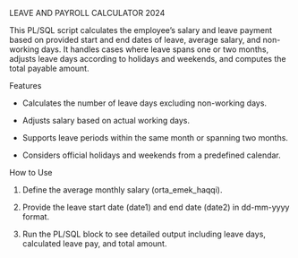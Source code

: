 
LEAVE AND PAYROLL CALCULATOR 2024

This PL/SQL script calculates the employee’s salary and leave payment based on provided start and end dates of leave, average salary, and non-working days. It handles cases where leave spans one or two months, adjusts leave days according to holidays and weekends, and computes the total payable amount.

Features

- Calculates the number of leave days excluding non-working days.

- Adjusts salary based on actual working days.

- Supports leave periods within the same month or spanning two months.

- Considers official holidays and weekends from a predefined calendar.

How to Use

1. Define the average monthly salary (orta_emek_haqqi).

2. Provide the leave start date (date1) and end date (date2) in dd-mm-yyyy format.

3. Run the PL/SQL block to see detailed output including leave days, calculated leave pay, and total amount.
